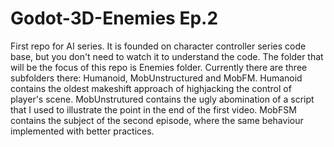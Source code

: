 # Godot-3D-Enemies Ep.2

First repo for AI series. It is founded on character controller series code base, but you don't need to watch it to understand the code. The folder that will be the focus of this repo is Enemies folder. Currently there are three subfolders there: Humanoid, MobUnstructured and MobFM. Humanoid contains the oldest makeshift approach of highjacking the control of player's scene. MobUnstrutured contains the ugly abomination of a script that I used to illustrate the point in the end of the first video. MobFSM contains the subject of the second episode, where the same behaviour implemented with better practices.
 
